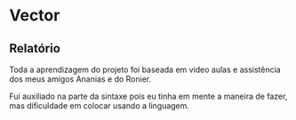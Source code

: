# Vector 

## Relatório

Toda a aprendizagem do projeto foi baseada em video aulas e assistência dos meus amigos Ananias e do Ronier.

Fui auxiliado na parte da sintaxe pois eu tinha em mente a maneira de fazer, mas dificuldade em colocar usando a linguagem.